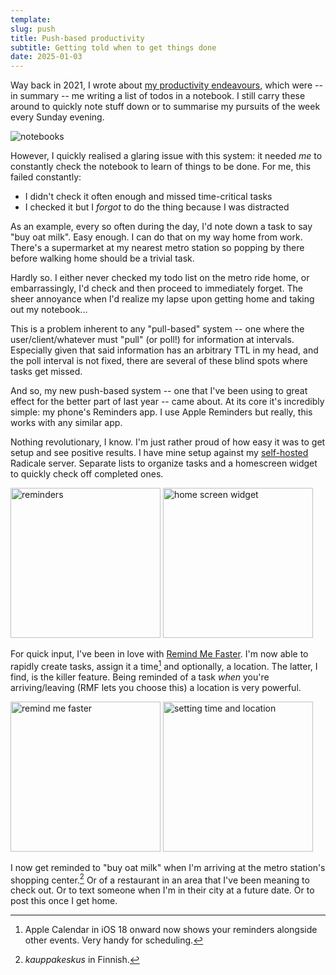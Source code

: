 ```yaml
---
template:
slug: push
title: Push-based productivity
subtitle: Getting told when to get things done
date: 2025-01-03
---
```


Way back in 2021, I wrote about [my productivity endeavours][prod],
which were -- in summary -- me writing a list of todos in a notebook.
I still carry these around to quickly note stuff down or to summarise my
pursuits of the week every Sunday evening.

[prod]: /blog/bujo/
![notebooks](https://cdn.icyphox.sh/fit?url=http://files.garage.koti.lan/IMG_2558.jpg&width=1000&height=2000)

However, I quickly realised a glaring issue with this system: it needed
*me* to constantly check the notebook to learn of things to be done. For
me, this failed constantly:

* I didn't check it often enough and missed time-critical tasks
* I checked it but I *forgot* to do the thing because I was distracted

As an example, every so often during the day, I'd note down a task to
say "buy oat milk". Easy enough. I can do that on my way home from
work. There's a supermarket at my nearest metro station so popping by
there before walking home should be a trivial task.

Hardly so. I either never checked my todo list on the metro ride home,
or embarrassingly, I'd check and then proceed to immediately forget. The
sheer annoyance when I'd realize my lapse upon getting home and taking
out my notebook...

This is a problem inherent to any "pull-based" system -- one where the
user/client/whatever must "pull" (or poll!) for information at
intervals. Especially given that said information has an arbitrary TTL
in my head, and the poll interval is not fixed, there are several of
these blind spots where tasks get missed.

And so, my new push-based system -- one that I've been using to great
effect for the better part of last year -- came about. At its core it's
incredibly simple: my phone's Reminders app. I use Apple Reminders but
really, this works with any similar app.

Nothing revolutionary, I know. I'm just rather proud of how easy it was
to get setup and see positive results. I have mine setup against my
[self-hosted][sh] Radicale server. Separate lists to organize tasks and
a homescreen widget to quickly check off completed ones.

[sh]: /uses#homelab-k3s-cluster

<div class="row">
<img src="https://cdn.icyphox.sh/reminders.jpg" style="width: 240px;" alt="reminders">
<img src="https://cdn.icyphox.sh/hss.jpg" style="width: 240px;" alt="home screen widget">
</div>

For quick input, I've been in love with [Remind Me
Faster](https://apps.apple.com/us/app/remind-me-faster/id985555908). I'm
now able to rapidly create tasks, assign it a time[^1] and optionally, a
location. The latter, I find, is the killer feature. Being reminded of a
task *when* you're arriving/leaving (RMF lets you choose this) a
location is very powerful.

[^1]: Apple Calendar in iOS 18 onward now shows your reminders alongside
    other events. Very handy for scheduling.

<div class="row">
    <img src="https://cdn.icyphox.sh/IMG_2561.PNG" style="width: 240px;" alt="remind me faster">
    <img src="https://cdn.icyphox.sh/IMG_2563.jpg" style="width: 240px;" alt="setting time and location">
</div>

I now get reminded to "buy oat milk" when I'm arriving at the metro
station's shopping center.[^2] Or of a restaurant in an area that I've
been meaning to check out. Or to text someone when I'm in their city at
a future date. Or to post this once I get home.

[^2]: _kauppakeskus_ in Finnish.
